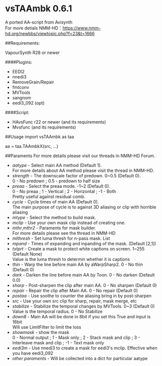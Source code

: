 # vsTAAmbk 0.6.1
A ported AA-script from Avisynth  
For more detials NMM-HD：https://www.nmm-hd.org/newbbs/viewtopic.php?f=23&t=1666

##Requirements:

VapourSynth R28 or newer

####Plugins:
* EEDI2						
* nnedi3						
* RemoveGrain/Repair			
* fmtconv														
* MVTools								
* sangnom
* eedi3_092 (opt)

####Script:
* HAvsFunc r22 or newer (and its requirements)
* Mvsfunc (and its requirements)

##Usage
import vsTAAmbk as taa

aa = taa.TAAmbkX(src, ...)

##Paraments
For more details please visit our threads in NMM-HD Forum.  
* *aatype* - Select main AA method (Default 1).  
    For more details about AA method please visit the thread in NMM-HD.
* *strength* - The downscale factor of predown. 0~0.5 (Default 0).  
    0 - No predown ; 0.5 - predown to half size
* *preaa* - Select the preaa mode. -1~2 (Default 0).  
    0 - No preaa ; 1 - Vertical ; 2 - Horizontal ; -1 - Both  
    Pretty useful against residual comb.  
* *cycle* - Cycle times of main AA (Default 0).  
    The main purpose of cycle is to against 3D aliasing or clip with horrible aliasing
* *mtype* - Select the method to build mask.  
* *mclip* - Use your own mask clip instead of creating one.  
* *mthr*,*mthr2* - Paraments for mask builder.  
    For more details please see the thread in NMM-HD
* *mlthresh* - Set luma thresh for n-pass mask. List  
* *mpand* - Times of expanding and inpanding of the mask. (Default [2,1])  
* *txtprt* - Create a mask to protect white captions on screen. 1~255 (Default None)  
    Value is the luma thresh to determin whether it is captions
* *thin* - Warp the line before main AA by aWarpSharp2. 0 - No thin (Default 0)  
* *dark* - Darken the line before main AA by Toon. 0 - No darken (Default 0.0)  
* *sharp* - Post-sharpen the clip after main AA. 0 - No sharpen (Default 0)  
* *repair* - Repair the clip after Main AA. 0 - No repair (Default 0)  
* *postaa* - Use soothe to counter the aliasing bring in by post-sharpen  
* *src* - Use your own src clip for sharp, repair, mask merge, etc  
* *stabilize* - Stabilize the temporal changes by MVTools. 0~3 (Default 0)  
    Value is the temporal radius. 0 - No Stabilize
* *down8* - Main AA will be done in 8bit if you set this True and input is 16bit  
    Will use LimitFilter to limit the loss
* *showmask* - show the mask  
    0 - Normal output ; 1 - Mask only ; 2 - Stack mask and clip ; 3 - Interleave mask and clip ; -1 - Text mask only
* *eedi3m* - Use nnedi3 to create a mask for eedi3's mclip. Effective when you have eedi3_092
* *other paraments* - Will be collected into a dict for particular aatype
